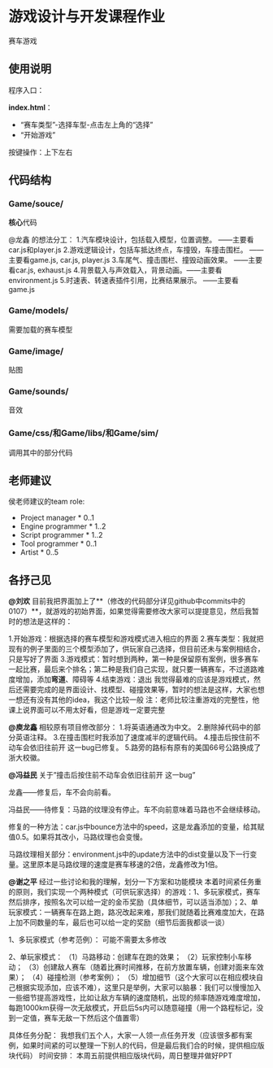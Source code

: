 # 游戏设计与开发课程作业
赛车游戏

## 使用说明

程序入口：

**index.html**：

- “赛车类型”-选择车型-点击左上角的“选择”
- “开始游戏”

按键操作：上下左右

## 代码结构

### Game/souce/

**核心**代码

@龙鑫 的想法分工：
1.汽车模块设计，包括载入模型，位置调整。  ——主要看car.js和player.js
2.游戏逻辑设计，包括车抵达终点，车撞毁，车撞击围栏。  ——主要看game.js, car.js, player.js
3.车尾气、撞击围栏、撞毁动画效果。  ——主要看car.js, exhaust.js
4.背景载入与声效载入，背景动画。——主要看environment.js
5.时速表、转速表插件引用，比赛结果展示。 ——主要看game.js

### Game/models/

需要加载的赛车模型

### Game/image/

贴图

### Game/sounds/

音效

### Game/css/和Game/libs/和Game/sim/

调用其中的部分代码



## 老师建议

侯老师建议的team role:

- Project manager * 0..1
- Engine programmer * 1..2
- Script programmer * 1..2
- Tool programmer * 0..1
- Artist * 0..5





## 各抒己见

**@刘欢** 目前我把界面加上了**（修改的代码部分详见github中commits中的0107）**，就游戏的初始界面，如果觉得需要修改大家可以提提意见，然后我暂时的想法是这样的：

1.开始游戏：根据选择的赛车模型和游戏模式进入相应的界面
2.赛车类型：我就把现有的例子里面的三个模型添加了，供玩家自己选择，但目前还未与案例相结合，只是写好了界面
3.游戏模式：暂时想到两种，第一种是保留原有案例，很多赛车一起比赛，最后来个排名；第二种是我们自己实现，就只要一辆赛车，不过道路难度增加，添加**弯道**、障碍等
4.结束游戏：退出
我觉得最难的应该是游戏模式，然后还需要完成的是界面设计、找模型、碰撞效果等，暂时的想法是这样，大家也想一想还有没有其他的idea，我这个比较一般
注：老师比较注重游戏的完整性，他课上说界面可以不用太好看，但是游戏一定要完整

**@庾龙鑫** 相较原有项目修改部分：
1.将英语通通改为中文。
2.删除掉代码中的部分英语注释。
3.在撞击围栏时我添加了速度减半的逻辑代码。
4.撞击后按住前不动车会依旧往前开 这一bug已修复。
5.路旁的路标有原有的美国66号公路换成了浙大校徽。



**@冯益民** 关于”撞击后按住前不动车会依旧往前开 这一bug”

龙鑫——修复后，车不会向前看。

冯益民——待修复：马路的纹理没有停止。车不向前意味着马路也不会继续移动。

修复的一种方法：car.js中bounce方法中的speed，这是龙鑫添加的变量，给其赋值0.5。如果将其改小，马路纹理也会变慢。

马路纹理相关部分：environment.js中的update方法中的dist变量以及下一行变量。这里原本是马路纹理的速度是赛车移速的2倍，龙鑫修改为1倍。

**@谢之平** 经过一些讨论和我的理解，划分一下方案和功能模块 本着时间紧任务重的原则，我们实现一个两种模式（可供玩家选择）的游戏：1、多玩家模式，赛车然后排序，按照名次可以给一定的金币奖励（具体细节，可以适当添加）；2、单玩家模式：一辆赛车在路上跑，路况改起来难，那我们就随着比赛难度加大，在路上加不同数量的车，最后也可以给一定的奖励（细节后面我都谈一谈）

1、多玩家模式（参考范例）： 可能不需要太多修改

2、单玩家模式： （1）马路移动：创建车在跑的效果； （2）玩家控制小车移动； （3）创建敌人赛车（随着比赛时间推移，在前方放置车辆，创建对面来车效果）； （4）碰撞检测（参考案例）； （5）增加细节（这个大家可以在相应模块自己根据实现添加，应该不难），这里只是举例，大家可以脑暴：我们可以慢慢加入一些细节提高游戏性，比如让敌方车辆的速度随机，出现的频率随游戏难度增加，每跑1000km获得一次无敌模式，开启后5s内可以随意碰撞（用一个路程标记，没到一定值，赛车无敌一下然后这个值置零）

具体任务分配：    我想我们五个人，大家一人领一点任务开发（应该很多都有案例，如果时间紧的可以整理一下别人的代码，但是最后我们合的时候，提供相应版块代码）     时间安排：    本周五前提供相应版块代码，周日整理并做好PPT
